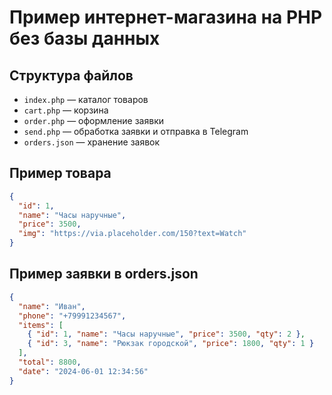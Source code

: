 # Пример интернет-магазина на PHP без базы данных

## Структура файлов

- `index.php` — каталог товаров
- `cart.php` — корзина
- `order.php` — оформление заявки
- `send.php` — обработка заявки и отправка в Telegram
- `orders.json` — хранение заявок

## Пример товара
```json
{
  "id": 1,
  "name": "Часы наручные",
  "price": 3500,
  "img": "https://via.placeholder.com/150?text=Watch"
}
```

## Пример заявки в orders.json
```json
{
  "name": "Иван",
  "phone": "+79991234567",
  "items": [
    { "id": 1, "name": "Часы наручные", "price": 3500, "qty": 2 },
    { "id": 3, "name": "Рюкзак городской", "price": 1800, "qty": 1 }
  ],
  "total": 8800,
  "date": "2024-06-01 12:34:56"
}
``` 